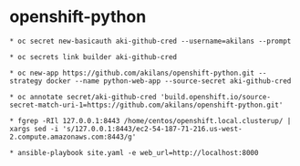 # openshift-python

    * oc secret new-basicauth aki-github-cred --username=akilans --prompt

    * oc secrets link builder aki-github-cred

    * oc new-app https://github.com/akilans/openshift-python.git --strategy docker --name python-web-app --source-secret aki-github-cred

    * oc annotate secret/aki-github-cred 'build.openshift.io/source-secret-match-uri-1=https://github.com/akilans/openshift-python.git'

    * fgrep -RIl 127.0.0.1:8443 /home/centos/openshift.local.clusterup/ | xargs sed -i 's/127.0.0.1:8443/ec2-54-187-71-216.us-west-2.compute.amazonaws.com:8443/g'

    * ansible-playbook site.yaml -e web_url=http://localhost:8000
